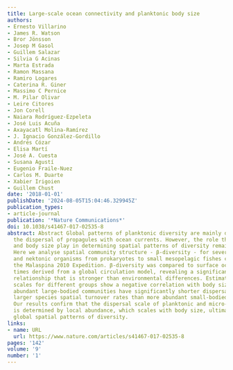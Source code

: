 ```yaml
---
title: Large-scale ocean connectivity and planktonic body size
authors:
- Ernesto Villarino
- James R. Watson
- Bror Jönsson
- Josep M Gasol
- Guillem Salazar
- Silvia G Acinas
- Marta Estrada
- Ramon Massana
- Ramiro Logares
- Caterina R. Giner
- Massimo C Pernice
- M. Pilar Olivar
- Leire Citores
- Jon Corell
- Naiara Rodríguez-Ezpeleta
- José Luis Acuña
- Axayacatl Molina-Ramírez
- J. Ignacio González-Gordillo
- Andrés Cózar
- Elisa Martí
- José A. Cuesta
- Susana Agustí
- Eugenio Fraile-Nuez
- Carlos M. Duarte
- Xabier Irigoien
- Guillem Chust
date: '2018-01-01'
publishDate: '2024-08-05T15:04:46.329945Z'
publication_types:
- article-journal
publication: '*Nature Communications*'
doi: 10.1038/s41467-017-02535-8
abstract: Abstract Global patterns of planktonic diversity are mainly determined by
  the dispersal of propagules with ocean currents. However, the role that abundance
  and body size play in determining spatial patterns of diversity remains unclear.
  Here we analyse spatial community structure - β-diversity - for several planktonic
  and nektonic organisms from prokaryotes to small mesopelagic fishes collected during
  the Malaspina 2010 Expedition. β-diversity was compared to surface ocean transit
  times derived from a global circulation model, revealing a significant negative
  relationship that is stronger than environmental differences. Estimated dispersal
  scales for different groups show a negative correlation with body size, where less
  abundant large-bodied communities have significantly shorter dispersal scales and
  larger species spatial turnover rates than more abundant small-bodied plankton.
  Our results confirm that the dispersal scale of planktonic and micro-nektonic organisms
  is determined by local abundance, which scales with body size, ultimately setting
  global spatial patterns of diversity.
links:
- name: URL
  url: https://www.nature.com/articles/s41467-017-02535-8
pages: '142'
volume: '9'
number: '1'
---
```

